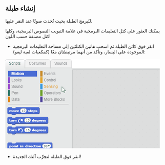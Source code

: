## إنشاء طبلة

لنُبرمج الطبلة بحيث تُحدث صوتًا عند النقر عليها.

يمكنك العثور على كتل التعليمات البرمجية في علامة التبويب النصوص البرمجية، وكلها كتل مصنفة حسب اللون!

+ انقر فوق كائن الطبلة ثم اسحب هاتين الكتلتَين إلى مساحة التعليمات البرمجية الموجودة على اليسار، وتأكد من أنهما مرتبطتان معًا (كمكعبات لعبة ليغو):

![screenshot](images/connect-block.gif)

+ انقر فوق الطبلة لتجرِّب آلتك الجديدة!
